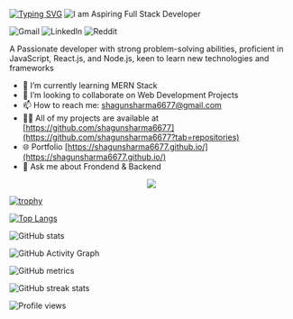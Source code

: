<a href="https://git.io/typing-svg"><img src="https://readme-typing-svg.demolab.com?font=Fira+Code&size=30&pause=1000&center=true&vCenter=true&width=700&height=100&lines=Hi+there+%F0%9F%91%8B%2C++I'm+Shagun+Sharma;A+Aspiring+Full+Stack+Web+Developer" alt="Typing SVG" /></a>
![I am Aspiring Full Stack Developer](https://user-images.githubusercontent.com/74038190/213910845-af37a709-8995-40d6-be59-724526e3c3d7.gif)

![Gmail](https://img.shields.io/badge/Gmail-D14836?style=for-the-badge&logo=gmail&logoColor=white) ![LinkedIn](https://img.shields.io/badge/linkedin-%230077B5.svg?style=for-the-badge&logo=linkedin&logoColor=white) ![Reddit](https://img.shields.io/badge/Reddit-FF4500?style=for-the-badge&logo=reddit&logoColor=white) 

A Passionate developer with strong problem-solving abilities, proficient in JavaScript, React.js, and Node.js, keen to learn new technologies and frameworks

- 🌱 I’m currently learning MERN Stack 
- 👯 I’m looking to collaborate on Web Development Projects 
- 📫 How to reach me: shagunsharma6677@gmail.com
- 👨‍💻 All of my projects are available at [https://github.com/shagunsharma6677](https://github.com/shagunsharma6677?tab=repositories)
- 🌐 Portfolio [https://shagunsharma6677.github.io/](https://shagunsharma6677.github.io/)  
- 💬 Ask me about Frondend & Backend 

<p align="center">
  <a href="https://skillicons.dev">
    <img src="https://skillicons.dev/icons?i=git,html,bootstrap,react,redux,tailwind,vercel,vite,vscode,codepen,css,express,figma,github,heroku,js,materialui,mongodb,netlify,nodejs," />
  </a>
</p>

[![trophy](https://github-profile-trophy.vercel.app/?username=shagunsharma6677)](https://github.com/ryo-ma/github-profile-trophy)

[![Top Langs](https://github-readme-stats.vercel.app/api/top-langs/?username=shagunsharma6677)](https://github.com/anuraghazra/github-readme-stats)

![GitHub stats](https://github-readme-stats.vercel.app/api?username=shagunsharma6677&show_icons=true&count_private=true)  

![GitHub Activity Graph](https://activity-graph.herokuapp.com/graph?username=shagunsharma6677)  

![GitHub metrics](https://metrics.lecoq.io/shagunsharma6677)  

![GitHub streak stats](https://streak-stats.demolab.com/?user=shagunsharma6677)  

![Profile views](https://gpvc.arturio.dev/shagunsharma6677)  
